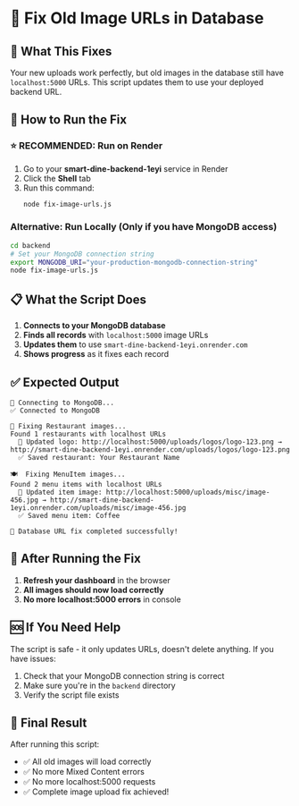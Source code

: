 # 🔧 Fix Old Image URLs in Database

## 🎯 **What This Fixes**

Your new uploads work perfectly, but old images in the database still have `localhost:5000` URLs. This script updates them to use your deployed backend URL.

## 🚀 **How to Run the Fix**

### **⭐ RECOMMENDED: Run on Render**
1. Go to your **smart-dine-backend-1eyi** service in Render
2. Click the **Shell** tab
3. Run this command:
   ```bash
   node fix-image-urls.js
   ```

### **Alternative: Run Locally (Only if you have MongoDB access)**
```bash
cd backend
# Set your MongoDB connection string
export MONGODB_URI="your-production-mongodb-connection-string"
node fix-image-urls.js
```

## 📋 **What the Script Does**

1. **Connects to your MongoDB database**
2. **Finds all records** with `localhost:5000` image URLs
3. **Updates them** to use `smart-dine-backend-1eyi.onrender.com`
4. **Shows progress** as it fixes each record

## ✅ **Expected Output**

```
🔗 Connecting to MongoDB...
✅ Connected to MongoDB

🏪 Fixing Restaurant images...
Found 1 restaurants with localhost URLs
  📸 Updated logo: http://localhost:5000/uploads/logos/logo-123.png → http://smart-dine-backend-1eyi.onrender.com/uploads/logos/logo-123.png
  ✅ Saved restaurant: Your Restaurant Name

🍽️  Fixing MenuItem images...
Found 2 menu items with localhost URLs
  📸 Updated item image: http://localhost:5000/uploads/misc/image-456.jpg → http://smart-dine-backend-1eyi.onrender.com/uploads/misc/image-456.jpg
  ✅ Saved menu item: Coffee

🎉 Database URL fix completed successfully!
```

## 🧪 **After Running the Fix**

1. **Refresh your dashboard** in the browser
2. **All images should now load correctly**
3. **No more localhost:5000 errors** in console

## 🆘 **If You Need Help**

The script is safe - it only updates URLs, doesn't delete anything. If you have issues:

1. Check that your MongoDB connection string is correct
2. Make sure you're in the `backend` directory
3. Verify the script file exists

## 🎉 **Final Result**

After running this script:
- ✅ All old images will load correctly
- ✅ No more Mixed Content errors
- ✅ No more localhost:5000 requests
- ✅ Complete image upload fix achieved!